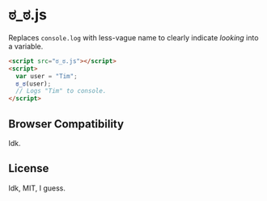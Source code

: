 # ಠ_ಠ.js

Replaces `console.log` with less-vague name to clearly indicate *looking* into a variable.

```html
<script src="ಠ_ಠ.js"></script>
<script>
  var user = "Tim";
  ಠ_ಠ(user);
  // Logs "Tim" to console.
</script>
```

## Browser Compatibility

Idk.

## License

Idk, MIT, I guess.
